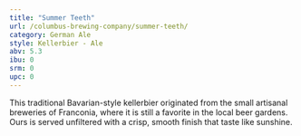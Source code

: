 ```yaml
---
title: "Summer Teeth"
url: /columbus-brewing-company/summer-teeth/
category: German Ale
style: Kellerbier - Ale
abv: 5.3
ibu: 0
srm: 0
upc: 0
---
```

This traditional Bavarian-style kellerbier originated from the small artisanal breweries of Franconia, where it is still a favorite in the local beer gardens.  Ours is served unfiltered with a crisp, smooth finish that taste like sunshine. 
